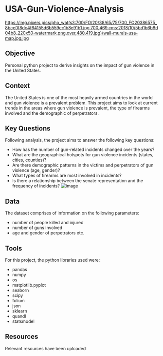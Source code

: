 # USA-Gun-Violence-Analysis

https://img.pixers.pics/pho_wat(s3:700/FO/20/38/65/75/700_FO20386575_8bce0f8dc4f64155d6b559ec1b8e91b1.jpg,700,469,cms:2018/10/5bd1b6b8d04b8_220x50-watermark.png,over,480,419,jpg)/wall-murals-usa-map.jpg.jpg

## Objective
Personal python project to derive insights on the impact of gun violence in the United States.

## Context
The United States is one of the most heavily armed countries in the world and gun violence is a prevalent problem. This project aims to look at current trends in the areas where gun violence is prevalent, the type of firearms involved and the demographic of perpetrators.

## Key Questions
Following analysis, the project aims to answer the following key questions:
-	How has the number of gun-related incidents changed over the years?
-	What are the geographical hotspots for gun violence incidents (states, cities, counties)?
-	Are there demographic patterns in the victims and perpetrators of gun violence (age, gender)?
-	What types of firearms are most involved in incidents?
-	Is there a relationship between the senate representation and the frequency of incidents?
![image](https://github.com/isaac-otubanjo/USA-Gun-Violence-Analysis/assets/145198177/fb7bcb97-c988-4f9f-a817-779b7b3349f5)

## Data
The dataset comprises of information on the following parameters:
- number of people killed and injured
- number of guns involved
- age and gender of perpetrators etc.

## Tools
For this project, the python libraries used were:
- pandas
- numpy
- os
- matplotlib.pyplot
- seaborn
- scipy
- folium
- json
- sklearn
- quandl
- statsmodel

## Resources
Relevant resources have been uploaded
